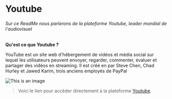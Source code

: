 # Youtube

###### Sur ce ReadMe nous parlerons de la plateforme Youtube, leader mondial de l'audiovisuel

**Qu'est ce que Youtube ?**

YouTube est un site web d'hébergement de vidéos et média social sur lequel les utilisateurs peuvent envoyer, regarder, commenter, évaluer et partager des vidéos en streaming. 
Il est créé en par Steve Chen, Chad Hurley et Jawed Karim, trois anciens employés de PayPal

![This is an image](https://fr.wikipedia.org/wiki/Steve_Chen)

>Voici le lien pour accèder directement à la plateforme [Youtube](https://youtube.com/).